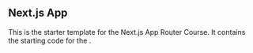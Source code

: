 ## Next.js App  

This is the starter template for the Next.js App Router Course. It contains the starting code for the  .

